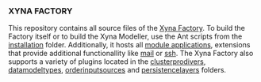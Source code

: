 ### XYNA FACTORY

This repository contains all source files of the [Xyna Factory](https://github.com/GIP-SmartMercial/xyna-factory/tree/main/server). To build the Factory itself or to build the Xyna Modeller, use the Ant scripts from the [installation](https://github.com/GIP-SmartMercial/xyna-factory/tree/main/installation/build) folder.
Additionally, it hosts all [module applications](https://github.com/GIP-SmartMercial/xyna-factory/tree/main/modules), extensions that provide additional functionallity like [mail](https://github.com/GIP-SmartMercial/xyna-factory/tree/main/modules/xact/mail) or [ssh](https://github.com/GIP-SmartMercial/xyna-factory/tree/main/modules/xact/ssh).
The Xyna Factory also supports a variety of plugins located in the [clusterprodivers](https://github.com/GIP-SmartMercial/xyna-factory/tree/main/clusterproviders), [datamodeltypes](https://github.com/GIP-SmartMercial/xyna-factory/tree/main/datamodeltypes), [orderinputsources](https://github.com/GIP-SmartMercial/xyna-factory/tree/main/orderinputsources) and [persistencelayers](https://github.com/GIP-SmartMercial/xyna-factory/tree/main/persistencelayers) folders.